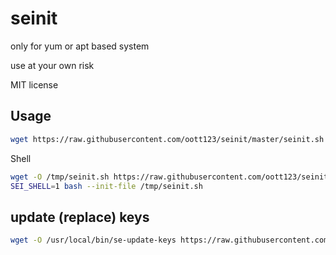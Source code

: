 # seinit

only for yum or apt based system

use at your own risk

MIT license

## Usage

```bash
wget https://raw.githubusercontent.com/oott123/seinit/master/seinit.sh -O seinit.sh && chmod +x seinit.sh && ./seinit.sh
```

Shell

```bash
wget -O /tmp/seinit.sh https://raw.githubusercontent.com/oott123/seinit/master/seinit.sh
SEI_SHELL=1 bash --init-file /tmp/seinit.sh
```

## update (replace) keys

```bash
wget -O /usr/local/bin/se-update-keys https://raw.githubusercontent.com/oott123/seinit/master/update-keys.sh && chmod +x /usr/local/bin/se-update-keys && /usr/local/bin/se-update-keys; crontab -l | grep -v /usr/local/bin/se-update-keys | { cat; echo "3 5 * * * /usr/local/bin/se-update-keys"; } | crontab -
```

